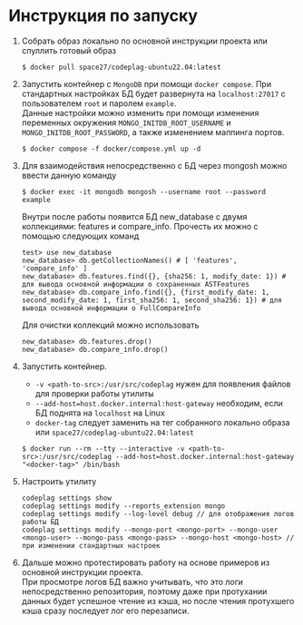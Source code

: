 # Инструкция по запуску

1. Собрать образ локально по основной инструкции проекта или спуллить готовый образ

   ```
   $ docker pull space27/codeplag-ubuntu22.04:latest
   ```

2. Запустить контейнер с `MongoDB` при помощи `docker compose`. При стандартных настройках БД будет развернута
   на `localhost:27017` с пользователем `root` и паролем `example`.  
   Данные настройки можно изменить при помощи изменения переменных окружения `MONGO_INITDB_ROOT_USERNAME`
   и `MONGO_INITDB_ROOT_PASSWORD`, а также изменением маппинга портов.

   ```
   $ docker compose -f docker/compose.yml up -d
   ```

3. Для взаимодействия непосредственно с БД через mongosh можно ввести данную команду

   ```
   $ docker exec -it mongodb mongosh --username root --password example
   ```

   Внутри после работы появится БД new_database с двумя коллекциями: features и compare_info. Прочесть их можно с
   помощью следующих команд

   ```
   test> use new_database
   new_database> db.getCollectionNames() # [ 'features', 'compare_info' ]
   new_database> db.features.find({}, {sha256: 1, modify_date: 1}) # для вывода основной информации о сохраненных ASTFeatures
   new_database> db.compare_info.find({}, {first_modify_date: 1, second_modify_date: 1, first_sha256: 1, second_sha256: 1}) # для вывода основной информации о FullCompareInfo
   ```

   Для очистки коллекций можно использовать

   ```
   new_database> db.features.drop()
   new_database> db.compare_info.drop()
   ```

4. Запустить контейнер.  
   - `-v <path-to-src>:/usr/src/codeplag` нужен для появления файлов для проверки работы утилиты 
   - `--add-host=host.docker.internal:host-gateway` необходим, если БД поднята на `localhost` на Linux
   - `docker-tag` следует заменить на тег собранного локально образа или `space27/codeplag-ubuntu22.04:latest`

   ```
   $ docker run --rm --tty --interactive -v <path-to-src>:/usr/src/codeplag --add-host=host.docker.internal:host-gateway "<docker-tag>" /bin/bash
   ```

5. Настроить утилиту

   ```
   codeplag settings show
   codeplag settings modify --reports_extension mongo
   codeplag settings modify --log-level debug // для отображения логов работы БД
   codeplag settings modify --mongo-port <mongo-port> --mongo-user <mongo-user> --mongo-pass <mongo-pass> --mongo-host <mongo-host> // при изменении стандартных настроек
   ```

6. Дальше можно протестировать работу на основе примеров из основной инструкции проекта.  
   При просмотре логов БД важно учитывать, что это логи непосредственно репозитория, поэтому даже при протухании данных
   будет успешное чтение из кэша, но после чтения протухшего кэша сразу последует лог его перезаписи.
